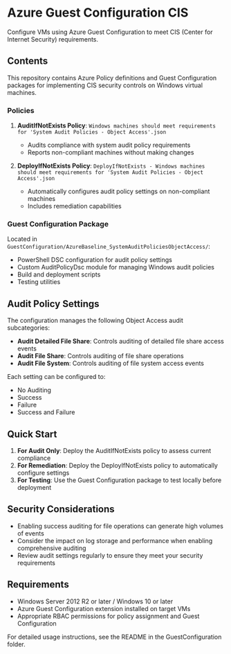 # Azure Guest Configuration CIS

Configure VMs using Azure Guest Configuration to meet CIS (Center for Internet Security) requirements.

## Contents

This repository contains Azure Policy definitions and Guest Configuration packages for implementing CIS security controls on Windows virtual machines.

### Policies

1. **AuditIfNotExists Policy**: `Windows machines should meet requirements for 'System Audit Policies - Object Access'.json`
   - Audits compliance with system audit policy requirements
   - Reports non-compliant machines without making changes

2. **DeployIfNotExists Policy**: `DeployIfNotExists - Windows machines should meet requirements for 'System Audit Policies - Object Access'.json`
   - Automatically configures audit policy settings on non-compliant machines
   - Includes remediation capabilities

### Guest Configuration Package

Located in `GuestConfiguration/AzureBaseline_SystemAuditPoliciesObjectAccess/`:

- PowerShell DSC configuration for audit policy settings
- Custom AuditPolicyDsc module for managing Windows audit policies
- Build and deployment scripts
- Testing utilities

## Audit Policy Settings

The configuration manages the following Object Access audit subcategories:

- **Audit Detailed File Share**: Controls auditing of detailed file share access events
- **Audit File Share**: Controls auditing of file share operations  
- **Audit File System**: Controls auditing of file system access events

Each setting can be configured to:
- No Auditing
- Success
- Failure  
- Success and Failure

## Quick Start

1. **For Audit Only**: Deploy the AuditIfNotExists policy to assess current compliance
2. **For Remediation**: Deploy the DeployIfNotExists policy to automatically configure settings
3. **For Testing**: Use the Guest Configuration package to test locally before deployment

## Security Considerations

- Enabling success auditing for file operations can generate high volumes of events
- Consider the impact on log storage and performance when enabling comprehensive auditing
- Review audit settings regularly to ensure they meet your security requirements

## Requirements

- Windows Server 2012 R2 or later / Windows 10 or later
- Azure Guest Configuration extension installed on target VMs
- Appropriate RBAC permissions for policy assignment and Guest Configuration

For detailed usage instructions, see the README in the GuestConfiguration folder.

